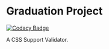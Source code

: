 # Graduation Project

[![Codacy Badge](https://api.codacy.com/project/badge/Grade/a3530b42dade4a84830aafae6b910b57)](https://app.codacy.com/app/Jamerrone/graduation-project?utm_source=github.com&utm_medium=referral&utm_content=Jamerrone/graduation-project&utm_campaign=Badge_Grade_Dashboard)

A CSS Support Validator.
